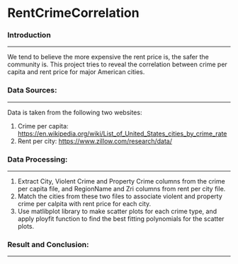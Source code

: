 # RentCrimeCorrelation

### Introduction
--------
We tend to believe the more expensive the rent price is, the safer the community is. This project tries to reveal the correlation between crime per capita and rent price for major American cities. 

### Data Sources:
--------
Data is taken from the following two websites:
1. Crime per capita: https://en.wikipedia.org/wiki/List_of_United_States_cities_by_crime_rate
2. Rent per city: https://www.zillow.com/research/data/

### Data Processing: 
--------
1. Extract City, Violent Crime and Property Crime columns from the crime per capita file, and RegionName and Zri columns from rent per city file. 
2. Match the cities from these two files to associate violent and property crime per calpita with rent price for each city. 
3. Use matlibplot library to make scatter plots for each crime type, and apply ployfit function to find the best fitting polynomials for the scatter plots. 

### Result and Conclusion:
--------
